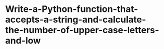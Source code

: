 # Write-a-Python-function-that-accepts-a-string-and-calculate-the-number-of-upper-case-letters-and-low